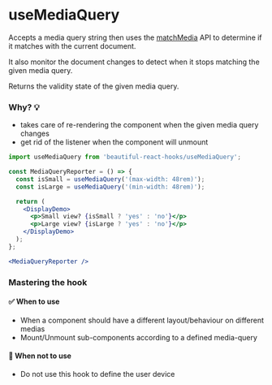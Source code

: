 # useMediaQuery

Accepts a media query string then uses the [matchMedia](https://developer.mozilla.org/en-US/docs/Web/API/Window/matchMedia)
API to determine if it matches with the current document.

It also monitor the document changes to detect when it stops matching the given media query.

Returns the validity state of the given media query.

### Why? 💡

- takes care of re-rendering the component when the given media query changes
- get rid of the listener when the component will unmount

```jsx harmony
import useMediaQuery from 'beautiful-react-hooks/useMediaQuery';

const MediaQueryReporter = () => {
  const isSmall = useMediaQuery('(max-width: 48rem)');
  const isLarge = useMediaQuery('(min-width: 48rem)');

  return (
    <DisplayDemo>
      <p>Small view? {isSmall ? 'yes' : 'no'}</p>
      <p>Large view? {isLarge ? 'yes' : 'no'}</p>
    </DisplayDemo>
  );
};

<MediaQueryReporter />
```

### Mastering the hook

#### ✅ When to use

- When a component should have a different layout/behaviour on different medias
- Mount/Unmount sub-components according to a defined media-query

#### 🛑 When not to use

- Do not use this hook to define the user device
